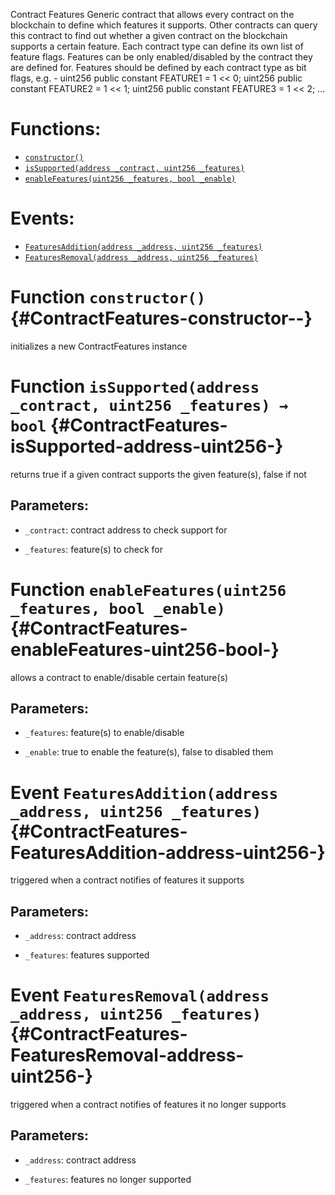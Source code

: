 Contract Features
Generic contract that allows every contract on the blockchain to define which features it supports.
Other contracts can query this contract to find out whether a given contract on the
blockchain supports a certain feature.
Each contract type can define its own list of feature flags.
Features can be only enabled/disabled by the contract they are defined for.
Features should be defined by each contract type as bit flags, e.g. -
uint256 public constant FEATURE1 = 1 << 0;
uint256 public constant FEATURE2 = 1 << 1;
uint256 public constant FEATURE3 = 1 << 2;
...

# Functions:
- [`constructor()`](#ContractFeatures-constructor--)
- [`isSupported(address _contract, uint256 _features)`](#ContractFeatures-isSupported-address-uint256-)
- [`enableFeatures(uint256 _features, bool _enable)`](#ContractFeatures-enableFeatures-uint256-bool-)

# Events:
- [`FeaturesAddition(address _address, uint256 _features)`](#ContractFeatures-FeaturesAddition-address-uint256-)
- [`FeaturesRemoval(address _address, uint256 _features)`](#ContractFeatures-FeaturesRemoval-address-uint256-)

# Function `constructor()` {#ContractFeatures-constructor--}
initializes a new ContractFeatures instance
# Function `isSupported(address _contract, uint256 _features) → bool` {#ContractFeatures-isSupported-address-uint256-}
returns true if a given contract supports the given feature(s), false if not

## Parameters:
- `_contract`:    contract address to check support for

- `_features`:    feature(s) to check for

# Function `enableFeatures(uint256 _features, bool _enable)` {#ContractFeatures-enableFeatures-uint256-bool-}
allows a contract to enable/disable certain feature(s)

## Parameters:
- `_features`:    feature(s) to enable/disable

- `_enable`:      true to enable the feature(s), false to disabled them

# Event `FeaturesAddition(address _address, uint256 _features)` {#ContractFeatures-FeaturesAddition-address-uint256-}
triggered when a contract notifies of features it supports

## Parameters:
- `_address`:     contract address

- `_features`:    features supported
# Event `FeaturesRemoval(address _address, uint256 _features)` {#ContractFeatures-FeaturesRemoval-address-uint256-}
triggered when a contract notifies of features it no longer supports

## Parameters:
- `_address`:     contract address

- `_features`:    features no longer supported

